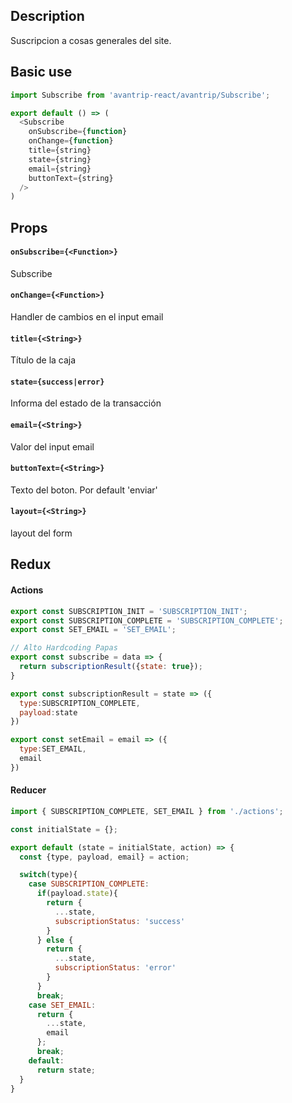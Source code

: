 ## Description
Suscripcion a cosas generales del site.

## Basic use

```javascript
import Subscribe from 'avantrip-react/avantrip/Subscribe';

export default () => (
  <Subscribe
    onSubscribe={function}
    onChange={function}
    title={string}
    state={string}
    email={string}
    buttonText={string}
  />
)
```

## Props

#### `onSubscribe={<Function>}`
Subscribe

#### `onChange={<Function>}`
Handler de cambios en el input email

#### `title={<String>}`
Título de la caja

#### `state={success|error}`
Informa del estado de la transacción

#### `email={<String>}`
Valor del input email

#### `buttonText={<String>}`
Texto del boton. Por default 'enviar'

#### `layout={<String>}`
layout del form



## Redux

#### Actions
```javascript
export const SUBSCRIPTION_INIT = 'SUBSCRIPTION_INIT';
export const SUBSCRIPTION_COMPLETE = 'SUBSCRIPTION_COMPLETE';
export const SET_EMAIL = 'SET_EMAIL';

// Alto Hardcoding Papas
export const subscribe = data => {
  return subscriptionResult({state: true});
}

export const subscriptionResult = state => ({
  type:SUBSCRIPTION_COMPLETE,
  payload:state
})

export const setEmail = email => ({
  type:SET_EMAIL,
  email
})

```

#### Reducer
```javascript
import { SUBSCRIPTION_COMPLETE, SET_EMAIL } from './actions';

const initialState = {};

export default (state = initialState, action) => {
  const {type, payload, email} = action;

  switch(type){
    case SUBSCRIPTION_COMPLETE:
      if(payload.state){
        return {
          ...state,
          subscriptionStatus: 'success'
        }
      } else {
        return {
          ...state,
          subscriptionStatus: 'error'
        }
      }
      break;
    case SET_EMAIL:
      return {
        ...state,
        email
      };
      break;
    default:
      return state;
  }
}

```
